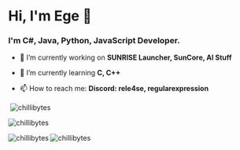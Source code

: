 <h1 align="">Hi, I'm Ege 👋</h1>
<h3 align="">I'm C#, Java, Python, JavaScript Developer.</h3>

- 🔭 I’m currently working on **SUNRISE Launcher, SunCore, AI Stuff**

- 🌱 I’m currently learning **C, C++**

- 📫 How to reach me: **Discord: rele4se, regularexpression**
<p align="left">
</p>

<p>&nbsp;<img align="center" src="https://github-readme-stats-re1e4ses-projects.vercel.app/api?username=chillibytes&show_icons=true&locale=en&count_private=true&theme=tokyonight&hide_border=true" alt="chillibytes" /></p>
<p><img align="center" src="https://github-readme-streak-stats.herokuapp.com/?user=chillibytes&theme=tokyonight&hide_border=true" alt="chillibytes" /></p>
<p><img align="left" src="https://github-readme-stats-re1e4ses-projects.vercel.app/api/top-langs?username=chillibytes&show_icons=true&locale=en&layout=compact&theme=tokyonight&hide_border=true" alt="chillibytes" /></p>

<p><img align="left" src="https://github-readme-stats.vercel.app/api/wakatime?username=chillibytes&show_icons=true&locale=en&theme=tokyonight&hide_border=true" alt="chillibytes" /></p>
